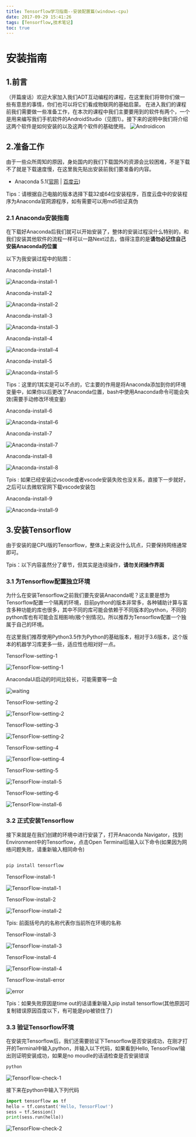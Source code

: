 ```yaml
---
title: Tensorflow学习指南--安装配置篇(windows-cpu)
date: 2017-09-29 15:41:26
tags: [Tensorflow,技术笔记]
toc: true
---
```

# 安装指南

## 1.前言

（开篇废话）欢迎大家加入我们ADT互动编程的课程，在这里我们将带你们做一些有意思的事情，你们也可以将它们看成物联网的基础启蒙。
在进入我们的课程前我们需要做一些准备工作，在本次的课程中我们主要要用到的软件有两个，一个是用来编写我们手机软件的AndroidStudio（见图1）。接下来的说明中我们将介绍这两个软件是如何安装的以及这两个软件的基础使用。
![Androidicon](http://ox0sjjwt5.bkt.clouddn.com/18-3-11/26761751.jpg)

<!-- more -->

## 2.准备工作

由于一些众所周知的原因，身处国内的我们下载国外的资源会比较困难，不是下载不了就是下载速度慢，在这里我先贴出安装前我们要准备的内容。

- Anaconda 5.1([官网](https://www.anaconda.com/download/#windows) | [百度云](111))

Tips：请根据自己电脑的版本选择下载32或64位安装程序，百度云盘中的安装程序为Anaconda官网源程序，如有需要可以用md5验证真伪

### 2.1 Anaconda安装指南

在下载好Anaconda后我们就可以开始安装了，整体的安装过程没什么特别的，和我们安装其他软件的流程一样可以一路Next过去，值得注意的是**请勿必记住自己安装Anaconda的位置**

以下为我安装过程中的贴图：

Anaconda-install-1

![Anaconda-install-1](http://ox0sjjwt5.bkt.clouddn.com/18-3-11/45960978.jpg)

Anaconda-install-2

![Anaconda-install-2](http://ox0sjjwt5.bkt.clouddn.com/18-3-11/6924894.jpg)

Anaconda-install-3

![Anaconda-install-3](http://ox0sjjwt5.bkt.clouddn.com/18-3-11/26761751.jpg)

Anaconda-install-4

![Anaconda-install-4](http://ox0sjjwt5.bkt.clouddn.com/18-3-11/37590487.jpg)

Anaconda-install-5

![Anaconda-install-5](http://ox0sjjwt5.bkt.clouddn.com/18-3-11/34334942.jpg)

Tips：这里的1其实是可以不点的，它主要的作用是将Anaconda添加到你的环境变量中，如果你以后更改了Anaconda位置，bash中使用Anaconda命令可能会失效(需要手动修改环境变量)

Anaconda-install-6

![Anaconda-install-6](http://ox0sjjwt5.bkt.clouddn.com/18-3-11/51414653.jpg)

Anaconda-install-7

![Anaconda-install-7](http://ox0sjjwt5.bkt.clouddn.com/18-3-11/35164873.jpg)

Anaconda-install-8

![Anaconda-install-8](http://ox0sjjwt5.bkt.clouddn.com/18-3-11/20099441.jpg)

Tpis : 如果已经安装过vscode或者vscode安装失败也没关系，直接下一步就好，之后可以去微软官网下载vscode安装包

Anaconda-install-9

![Anaconda-install-9](http://ox0sjjwt5.bkt.clouddn.com/18-3-11/67023783.jpg)

## 3.安装Tensorflow

由于安装的是CPU版的Tensorflow，整体上来说没什么坑点，只要保持网络通常即可。

Tpis：以下内容虽然分了章节，但其实是连续操作，**请勿关闭操作界面**

### 3.1 为Tensorflow配置独立环境

为什么在安装Tensorflow之前我们要先安装Anaconda呢？这主要是想为Tensorflow配置一个隔离的环境，目前python的版本非常多，各种辅助计算与富含多种功能的库也很多，其中不同的库可能会依赖于不同版本的python，不同的python库也有可能会互相影响(极个别情况)。所以推荐为Tensorflow配置一个独属于自己的环境。

在这里我们推荐使用Python3.5作为Python的基础版本，相对于3.6版本，这个版本的机器学习库更多一些，适应性也相对好一点。

TensorFlow-setting-1

![TensorFlow-setting-1](http://ox0sjjwt5.bkt.clouddn.com/18-3-11/87298029.jpg)

AnacondaUi启动的时间比较长，可能需要等一会

![waiting](http://ox0sjjwt5.bkt.clouddn.com/18-3-11/83024932.jpg)

TensorFlow-setting-2

![TensorFlow-setting-2](http://ox0sjjwt5.bkt.clouddn.com/18-3-11/89943739.jpg)

TensorFlow-setting-3

![TensorFlow-setting-2](http://ox0sjjwt5.bkt.clouddn.com/18-3-11/6830634.jpg)

TensorFlow-setting-4

![TensorFlow-setting-4](http://ox0sjjwt5.bkt.clouddn.com/18-3-11/61235229.jpg)

TensorFlow-setting-5

![TensorFlow-install-5](http://ox0sjjwt5.bkt.clouddn.com/18-3-11/99216583.jpg)

TensorFlow-setting-6

![TensorFlow-install-6](http://ox0sjjwt5.bkt.clouddn.com/18-3-11/95243812.jpg)

### 3.2 正式安装Tensorflow

接下来就是在我们创建的环境中进行安装了，打开Anaconda Navigator，找到Environment中的Tensorflow，点击Open Terminal后输入以下命令(如果因为网络问题失败，请重新输入相同命令)

```bash

pip install tensorflow

```

TensorFlow-install-1

![TensorFlow-install-1](http://ox0sjjwt5.bkt.clouddn.com/18-3-11/95758287.jpg)

TensorFlow-install-2

![TensorFlow-install-2](http://ox0sjjwt5.bkt.clouddn.com/18-3-11/50310869.jpg)

Tpis: 前面括号内的名称代表你当前所在环境的名称

TensorFlow-install-3

![TensorFlow-install-3](http://ox0sjjwt5.bkt.clouddn.com/18-3-11/34712426.jpg)

TensorFlow-install-4

![TensorFlow-install-4](http://ox0sjjwt5.bkt.clouddn.com/18-3-11/17675344.jpg)

TensorFlow-install-error

![error](http://ox0sjjwt5.bkt.clouddn.com/18-3-11/81569950.jpg)

Tpis：如果失败原因是time out的话请重新输入pip install tensorflow(其他原因可复制错误原因百度以下，有可能是pip被锁住了)

### 3.3 验证Tensorflow环境

在安装完Tensorflow后，我们还需要验证下Tensorflow是否安装成功，在刚才打开的Terminal中输入python，并输入以下代码，如果看到Hello, TensorFlow!输出则证明安装成功，如果是no moudle的话请检查是否安装错误

```bash
python
```

![TensorFlow-check-1](http://ox0sjjwt5.bkt.clouddn.com/18-3-11/94025000.jpg)

接下来在python中输入下列代码

```python
import tensorflow as tf
hello = tf.constant('Hello, TensorFlow!')
sess = tf.Session()
print(sess.run(hello))
```

![TensorFlow-check-2](http://ox0sjjwt5.bkt.clouddn.com/18-3-11/26151015.jpg)
